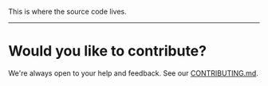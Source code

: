 This is where the source code lives.

---

# Would you like to contribute?

We're always open to your help and feedback. See our [CONTRIBUTING.md](../CONTRIBUTING.md).